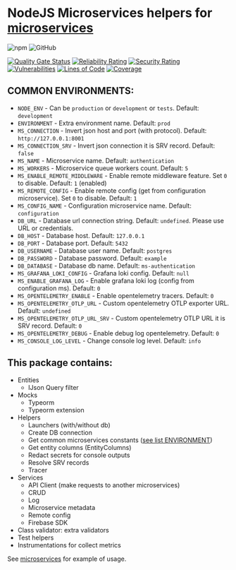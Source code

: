 # NodeJS Microservices helpers for [microservices](https://github.com/Lomray-Software/microservices)

![npm](https://img.shields.io/npm/v/@lomray/microservice-helpers)
![GitHub](https://img.shields.io/github/license/Lomray-Software/microservice-helpers)

[![Quality Gate Status](https://sonarcloud.io/api/project_badges/measure?project=Lomray-Software_microservice-helpers&metric=alert_status)](https://sonarcloud.io/summary/new_code?id=Lomray-Software_microservice-helpers)
[![Reliability Rating](https://sonarcloud.io/api/project_badges/measure?project=Lomray-Software_microservice-helpers&metric=reliability_rating)](https://sonarcloud.io/summary/new_code?id=Lomray-Software_microservice-helpers)
[![Security Rating](https://sonarcloud.io/api/project_badges/measure?project=Lomray-Software_microservice-helpers&metric=security_rating)](https://sonarcloud.io/summary/new_code?id=Lomray-Software_microservice-helpers)
[![Vulnerabilities](https://sonarcloud.io/api/project_badges/measure?project=Lomray-Software_microservice-helpers&metric=vulnerabilities)](https://sonarcloud.io/summary/new_code?id=Lomray-Software_microservice-helpers)
[![Lines of Code](https://sonarcloud.io/api/project_badges/measure?project=Lomray-Software_microservice-helpers&metric=ncloc)](https://sonarcloud.io/summary/new_code?id=Lomray-Software_microservice-helpers)
[![Coverage](https://sonarcloud.io/api/project_badges/measure?project=Lomray-Software_microservice-helpers&metric=coverage)](https://sonarcloud.io/summary/new_code?id=Lomray-Software_microservice-helpers)

## COMMON ENVIRONMENTS:
- `NODE_ENV` - Can be `production` or `development` or `tests`. Default: `development`
- `ENVIRONMENT` - Extra environment name. Default: `prod`
- `MS_CONNECTION` - Invert json host and port (with protocol). Default: `http://127.0.0.1:8001`
- `MS_CONNECTION_SRV` - Invert json connection it is SRV record. Default: `false`
- `MS_NAME` - Microservice name. Default: `authentication`
- `MS_WORKERS` - Microservice queue workers count. Default: `5`
- `MS_ENABLE_REMOTE_MIDDLEWARE` - Enable remote middleware feature. Set `0` to disable. Default: `1` (enabled)
- `MS_REMOTE_CONFIG` - Enable remote config (get from configuration microservice). Set `0` to disable. Default: `1`
- `MS_CONFIG_NAME` - Configuration microservice name. Default: `configuration`
- `DB_URL` - Database url connection string. Default: `undefined`. Please use URL or credentials.
- `DB_HOST` - Database host. Default: `127.0.0.1`
- `DB_PORT` - Database port. Default: `5432`
- `DB_USERNAME` - Database user name. Default: `postgres`
- `DB_PASSWORD` - Database password. Default: `example`
- `DB_DATABASE` - Database db name. Default: `ms-authentication`
- `MS_GRAFANA_LOKI_CONFIG` - Grafana loki config. Default: `null`
- `MS_ENABLE_GRAFANA_LOG` - Enable grafana loki log (config from configuration ms). Default: `0`
- `MS_OPENTELEMETRY_ENABLE` - Enable opentelemetry tracers. Default: `0`
- `MS_OPENTELEMETRY_OTLP_URL` - Custom opentelemetry OTLP exporter URL. Default: `undefined`
- `MS_OPENTELEMETRY_OTLP_URL_SRV` - Custom opentelemetry OTLP URL it is SRV record. Default: `0`
- `MS_OPENTELEMETRY_DEBUG` - Enable debug log opentelemetry. Default: `0`
- `MS_CONSOLE_LOG_LEVEL` - Change console log level. Default: `info`

## This package contains:
 - Entities
    - IJson Query filter
 - Mocks
    - Typeorm
    - Typeorm extension
 - Helpers
    - Launchers (with/without db)
    - Create DB connection
    - Get common microservices constants ([see list ENVIRONMENT](#common-environments))
    - Get entity columns (EntityColumns)
    - Redact secrets for console outputs
    - Resolve SRV records
    - Tracer
 - Services
    - API Client (make requests to another microservices)
    - CRUD
    - Log
    - Microservice metadata
    - Remote config
    - Firebase SDK
 - Class validator: extra validators
 - Test helpers
 - Instrumentations for collect metrics

See [microservices](https://github.com/Lomray-Software/microservices) for example of usage.
